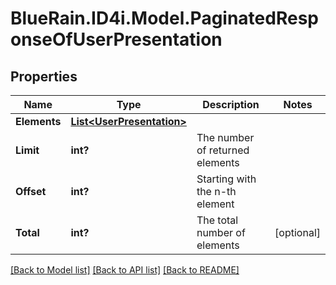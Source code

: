 # BlueRain.ID4i.Model.PaginatedResponseOfUserPresentation
## Properties

Name | Type | Description | Notes
------------ | ------------- | ------------- | -------------
**Elements** | [**List&lt;UserPresentation&gt;**](UserPresentation.md) |  | 
**Limit** | **int?** | The number of returned elements | 
**Offset** | **int?** | Starting with the n-th element | 
**Total** | **int?** | The total number of elements | [optional] 

[[Back to Model list]](../README.md#documentation-for-models) [[Back to API list]](../README.md#documentation-for-api-endpoints) [[Back to README]](../README.md)

